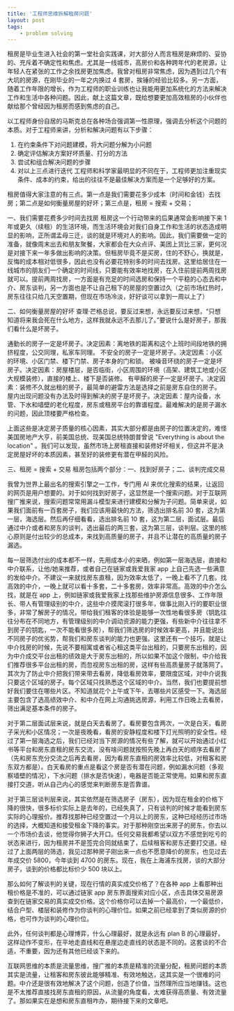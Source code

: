 ```yaml
---
title: '工程师思维拆解租房问题'
layout: post
tags:
    - problem solving
---
```

租房是毕业生进入社会的第一堂社会实践课，对大部分人而言租房是麻烦的、妥协的、充斥着不确定性和焦虑。尤其是一线城市，高房价和各种跨年代的老房源，让年轻人在紧张的工作之余找房更加焦虑。我曾对租房非常焦虑，因为遇到过几个有大坑的房源，在刚毕业的一年之内换过 4 套房，挨锤的经验比较多。另一方面，随着工作年限的增长，作为工程师的职业训练也让我能用更加系统化的方法来解决工作和生活中各种问题。因此，献上这篇文章，既给想要更加高效租房的小伙伴也献给那个曾经因为租房而感到焦虑的自己。

以工程师身份自居的马斯克总在各种场合强调第一性原理，强调去分析这个问题的本质。对于工程师来讲，分析和解决问题有以下步骤：
1. 在约束条件下对问题建模，将大问题分解为小问题
2. 确定评估解决方案好坏质量、打分的方法
3. 尝试和组合解决问题的步骤
4. 对以上三点进行迭代
工程师和科学家最明显的不同在于，工程师更加注重现实条件、成本的约束，给出的往往不是最佳解决方案而是一个足够好的方案。

租房值得大家注意的有三点。第一点是我们需要花多少成本（时间和金钱）去找房；第二点是如何衡量房屋的好坏；第三点是，租房 = 搜索 + 交易；

一、我们需要花费多少时间去找房
租房这一个行动带来的后果通常会影响接下来 1 年或更久（续租）的生活环境，而生活环境会对我们自身工作和生活的状态造成明显的影响，正所谓孟母三迁，谈的就是环境对人的影响。因此，我们需要做一定的准备，就像周末出去和朋友聚餐，大家都会在大众点评、美团上货比三家，更何况是对接下来一年多做出影响的决策。但租房毕竟不是买房，住的不舒心，换就是，反悔的成本相对低很多，因此也没有必要花特别多的时间去找房。这里给居住在一线城市的朋友们一个确定的时间线，只要能有效率地找房，在入住前提前两周找房就可以。提前两周找房，一方面是有充足的时间选房和保持一个平稳的心态去和中介、房东谈判，另一方面也是不让自己租下的房屋的空置过久（之前市场红热时，房东往往只给几天空置期，但现在市场冷淡，好好谈可以拿到一周以上了）

二、如何衡量房屋的好坏
查理·芒格总说，要反过来想，永远要反过来想，“只想知道将来我会死在什么地方，这样我就永远不去那儿了。”要说什么是好房子，那我们看什么是坏房子。

通勤长的房子一定是坏房子。决定因素：离地铁的距离和这个上班时间段地铁的拥挤程度，公交同理，私家车同理。
不安全的房子一定是坏房子。决定因素：小区的环境、小区门禁、楼下门禁、房子本身的门和锁。
被噪音环绕的房子一定是坏房子。决定因素：房屋楼层，是否临街，小区周围的环境（高架、建筑工地或小区大规模装修），直接的楼上、楼下是否装修。
有甲醛的房子一定是坏房子。决定因素：装修不久就出租的房子，最简单的避雷方法是选择之前是房东自住的房子。
屋内出现问题没有办法及时得到解决的房子是坏房子。决定因素：屋内设备，水管、下水和墙壁的老化程度，房东或租房平台的靠谱程度。最难解决的是房子漏水的问题，因此顶楼要严格检查。

上面这些是决定房子质量的核心因素，其实大部分都是由房子的位置决定的，难怪美国房地产大亨，前美国总统、现美国总统特朗普曾说 "Everything is about the location" 。我们可以发现，虽然市场上房租直接和装修好坏相关，但这并不是决定房屋好坏的本质因素，甚至好的装修更有潜在甲醛的风险。

三、租房 = 搜索 + 交易
租房包括两个部分：一、找到好房子；二、谈判完成交易

我曾为世界上最出名的搜索引擎之一工作，专门用 AI 来优化搜索的结果，让返回的网页是用户想要的。对于如何找到好房子，这显然是一个搜索问题。对于互联网搜广推来说，搜索问题常常用漏斗模型来进行建模和分解为子问题。简单来说，如果我们面前有一百套房子，我们应该用最快的方法，筛选出排名前 30 套，这为第一层，海选层。然后再仔细看看，选出排名前 10 套，这为第二层，面试层。最后通过中介或者和房东的谈判，选出最后的两三套，这为第三层，谈判层。这里的核心原则是付出较少的总成本，来找到高质量的房子，并且不让潜在的高质量的房子漏选。 

每一层筛选付出的成本都不一样，先用成本小的来晒，例如第一层海选层，直接和中介联系，让他/她来推荐，或者自己在链家或我爱我家 app 上自己先选一些满意的发给中介。不建议一来就找房东直租，因为效率太低了，一晚上看不了几套。找高效的中介，一晚上就可以看十多套，二十多套房，效率非常高。高效的中介怎么找，就是在 app 上，例如链家或我爱我家上找那些维护房源信息很多、工作年限长、带人有管理级别的中介，这些中介摸爬滚打很多年，做事比刚入行的要职业很多，非常了解房子的情况，带给我们租客的体验是能够一次性地看很多房（钥匙往往分布在不同地方，有管理级别的中介调动资源的能力更强，有些新中介往往拿不到房子的钥匙，一次不能看很多房），帮我们筛选房的时候效率更高，并且能说出不同房子的优劣势，帮我们和房东谈判的能力也更强。这里还有一个技巧，就是让中介找房的时候，先说不要相寓或者省心租这类平台出租的，只要房东出租的，因为中介成交平台出租的绩效是大于房东出租的，所以如果不加这个限制，中介给我们推荐很多平台出租的房，而忽视房东出租的房，这样有些高质量房子就落网了。其次为了防止中介把我们带来带去看房，降低看房效率，要限度区域，对中介说我只要这个区域的房子。每个区域只找熟悉这个区域的中介。当然，我们也要提前想好我们要住在哪些片区。不知道就花个上午或下午，去哪些片区感受一下。海选层主要包含了选高绩效中介、和中介在网上沟通挑选房源，利用工作日晚上去看房，筛出满足基本条件的房子。

对于第二层面试层来说，就是白天去看房了。看房要包含两次，一次是白天，看房子采光和小区情况；一次是夜晚看，看房的安静程度和楼下灯光照明的安全性。经过了第一层海选之后，我们已经对当下房源的情况有些了解，就可以开始通过小红书等平台和房东直租的房东交流，没有啥问题就按照先晚上再白天的顺序去看房了（先和房东充分交流之后再去看房，因为看房东直租的房效率比较低，对租客和房东双方都是）。白天看房的重点是看这个房是否有潜在问题，例如漏水问题（多观察墙壁的情况），下水问题（排水是否快速），电器是否能正常使用。如果和房东直接打交道，听从自己内心的感觉来判断房东是否靠谱。

对于第三层谈判层来说，其实依然是在筛选房子（房东），因为现在租金的价格下降的很快，很多标价实际上是去年的，已经失真了，只有谈判的时候才能看到房东实际的心理报价。推荐找那种已经空置过一个月以上的房东，这种已经经历过市场的选择，大概知道和接受租金下降的事实。对于那种刚空出来房子的房东，你去以一个市场价去谈，他觉得你狮子大开口。任何交易我都希望以双方不感觉到吃亏的状态来进行，因为租房并不是签完合同就结束了，后续租客和房东还要打交道。经过了上面两层的筛选，我见过那种房子刚出来一点也不愿意降价的房东，也见过去年成交价 5800，今年谈到 4700 的房东。现在，我在上海浦东找房，谈的大部分房子，谈到的价格都比标价少 500 块以上。

那么如何了解谈判的关键，现在行情的真实成交价格了？在各种 app 上看那种出租价格是不准的，可以通过链家 app 房东界面搜索对应小区，点击具体交易房源查到在链家交易的真实成交价格。这个价格你可以去掉一个最高价，一个最低价，结合户型、楼层和装修作为你谈判的心理价位。如果之前已经拿到了类似房源的价格，也可作为谈判的心理价位。

此外，任何谈判都是心理博弈，什么心理最好，就是永远有 plan B 的心理最好，这样动作不变形，在平地走直线和在悬崖边走直线的状态是不同的。这套谈的不合适，不重要，因为还有其他已经谈下来的。

互联网思维的本质是流量思维，搜广推的本质是精准的流量分配，租房问题的本质其实是流量，让租客和房东彼此能够精准、有效地触达，这其实是一个很难的问题。中介还是很有效地解决了这个问题，创造了价值，当然理所应当地赚钱。这也是不太推荐直接找房东直租的原因，从流量的角度看，太难获得高质量、有效流量了。那如果实在是想和房东直租咋办，期待接下来的文章吧。



